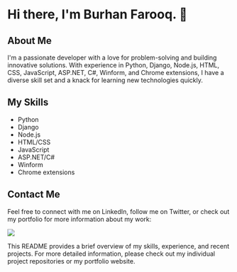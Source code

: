 # Hi there, I'm Burhan Farooq. 👋

## About Me

I'm a passionate developer with a love for problem-solving and building innovative solutions. With experience in Python, Django, Node.js, HTML, CSS, JavaScript, ASP.NET, C#, Winform, and Chrome extensions, I have a diverse skill set and a knack for learning new technologies quickly.

<!-- ## My Work

Some of my recent projects include:

- [Project 1](https://github.com/project-1): A web app that allows users to create and share their own workout plans.
- [Project 2](https://github.com/project-2): A mobile game that challenges players to navigate a maze while avoiding obstacles.
- [Project 3](https://github.com/project-3): A browser extension that enhances productivity by streamlining common tasks. -->

## My Skills

- Python
- Django
- Node.js
- HTML/CSS
- JavaScript
- ASP.NET/C#
- Winform
- Chrome extensions

## Contact Me

Feel free to connect with me on LinkedIn, follow me on Twitter, or check out my portfolio for more information about my work:

<a href="https://www.instagram.com/your_username/">
  <img src="https://img.shields.io/badge/-Instagram-%23E4405F.svg?style=for-the-badge&logo=instagram&logoColor=white"/>
</a>

<!-- ## Stats

![Your Name's github stats](https://github-readme-stats.vercel.app/api?username=your-github-username&show_icons=true&theme=dark) -->

This README provides a brief overview of my skills, experience, and recent projects. For more detailed information, please check out my individual project repositories or my portfolio website.
